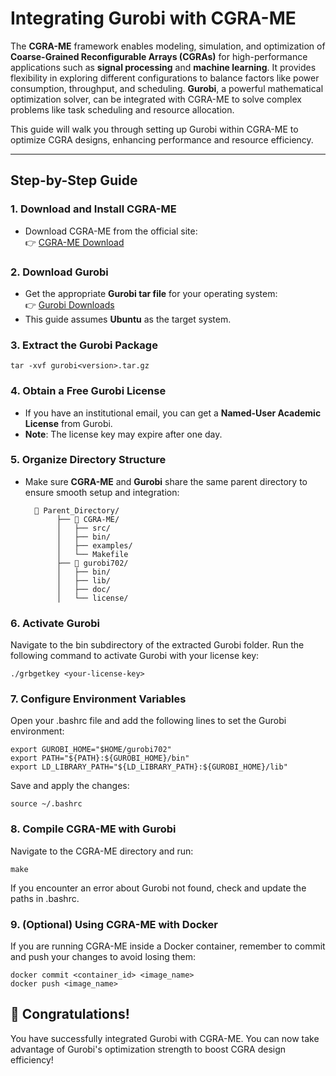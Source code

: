 # Integrating Gurobi with CGRA-ME

The **CGRA-ME** framework enables modeling, simulation, and optimization of **Coarse-Grained Reconfigurable Arrays (CGRAs)** for high-performance applications such as **signal processing** and **machine learning**. It provides flexibility in exploring different configurations to balance factors like power consumption, throughput, and scheduling. **Gurobi**, a powerful mathematical optimization solver, can be integrated with CGRA-ME to solve complex problems like task scheduling and resource allocation. 

This guide will walk you through setting up Gurobi within CGRA-ME to optimize CGRA designs, enhancing performance and resource efficiency.

---

## Step-by-Step Guide

### 1. Download and Install CGRA-ME
- Download CGRA-ME from the official site:  
  👉 [CGRA-ME Download](https://cgra-me.ece.utoronto.ca/download/)  

### 2. Download Gurobi
- Get the appropriate **Gurobi tar file** for your operating system:  
  👉 [Gurobi Downloads](https://www.gurobi.com/downloads/gurobi-software/)  
- This guide assumes **Ubuntu** as the target system.

### 3. Extract the Gurobi Package  

    tar -xvf gurobi<version>.tar.gz


### 4. Obtain a Free Gurobi License  
- If you have an institutional email, you can get a **Named-User Academic License** from Gurobi.  
- **Note**: The license key may expire after one day.

### 5. Organize Directory Structure  
- Make sure **CGRA-ME** and **Gurobi** share the same parent directory to ensure smooth setup and integration:
  
        📂 Parent_Directory/  
             ├── 📂 CGRA-ME/  
             │   ├── src/  
             │   ├── bin/  
             │   ├── examples/  
             │   └── Makefile  
             ├── 📂 gurobi702/  
             │   ├── bin/  
             │   ├── lib/  
             │   ├── doc/  
             │   └── license/  

### 6. Activate Gurobi

Navigate to the bin subdirectory of the extracted Gurobi folder. Run the following command to activate Gurobi with your license key:

    ./grbgetkey <your-license-key>


### 7. Configure Environment Variables

Open your .bashrc file and add the following lines to set the Gurobi environment:

    export GUROBI_HOME="$HOME/gurobi702"
    export PATH="${PATH}:${GUROBI_HOME}/bin"
    export LD_LIBRARY_PATH="${LD_LIBRARY_PATH}:${GUROBI_HOME}/lib"

Save and apply the changes:

    source ~/.bashrc

### 8. Compile CGRA-ME with Gurobi

Navigate to the CGRA-ME directory and run:

    make

If you encounter an error about Gurobi not found, check and update the paths in .bashrc.

### 9. (Optional) Using CGRA-ME with Docker

If you are running CGRA-ME inside a Docker container, remember to commit and push your changes to avoid losing them:

    docker commit <container_id> <image_name>
    docker push <image_name>


## 🎉 Congratulations!

You have successfully integrated Gurobi with CGRA-ME. You can now take advantage of Gurobi's optimization strength to boost CGRA design efficiency! 
